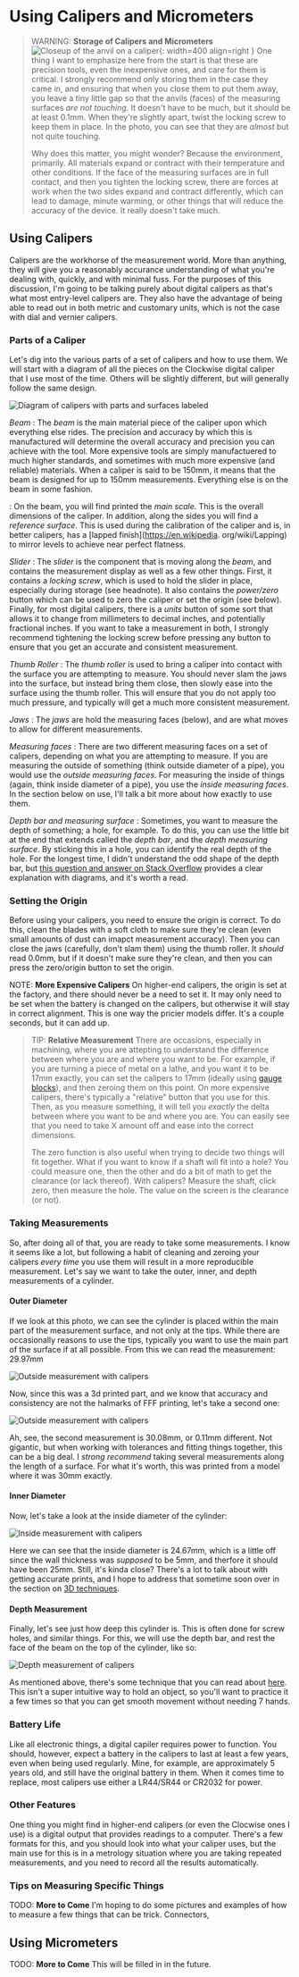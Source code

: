 # Using Calipers and Micrometers

> WARNING: **Storage of Calipers and Micrometers** ![Closeup of the anvil on a
> caliper](../img/handtool-clockwise-caliper-anvil-closeup.jpg){: width=400 align=right }
> One thing I want to emphasize here from the start is that these are
> precision tools, even the inexpensive ones, and care for them is
> critical. I strongly recommend only storing them in the case they came
> in, and ensuring that when you close them to put them away, you leave
> a tiny little gap so that the anvils (faces) of the measuring surfaces
> _are not touching_. It doesn't have to be much, but it should be at
> least 0.1mm. When they're slightly apart, twist the locking screw to
> keep them in place. In the photo, you can see that they are _almost_
> but not quite touching.
>
> Why does this matter, you might wonder? Because the environment,
> primarily. All materials expand or contract with their temperature and
> other conditions. If the face of the measuring surfaces are in full
> contact, and then you tighten the locking screw, there are forces at
> work when the two sides expand and contract differently, which can
> lead to damage, minute warming, or other things that will reduce the
> accuracy of the device. It really doesn't take much.

## Using Calipers

Calipers are the workhorse of the measurement world. More than anything,
they will give you a reasonably accurance understanding of what you're
dealing with, quickly, and with minimal fuss. For the purposes of this
discussion, I'm going to be talking purely about digital calipers as
that's what most entry-level calipers are. They also have the advantage of
being able to read out in both metric and customary units, which is not
the case with dial and vernier calipers.

### Parts of a Caliper

Let's dig into the various parts of a set of calipers and how to use
them. We will start with a diagram of all the pieces on the Clockwise
digital caliper that I use most of the time. Others will be slightly
different, but will generally follow the same design.

![Diagram of calipers with parts and surfaces
labeled](../img/handtool-caliper-diagram.png)

_Beam_
: The _beam_ is the main material piece of the caliper upon which
everything else rides. The precision and accuracy by which this is
manufactured will determine the overall accuracy and precision you can 
achieve with the tool. More expensive tools are simply manufactuered to 
much higher standards, and sometimes with much more expensive (and 
reliable) materials. When a caliper is said to be 150mm, it means that
the beam is designed for up to 150mm measurements. Everything else is on
the beam in some fashion.

: On the beam, you will find printed the _main scale_. This is the overall 
dimensions of the caliper. In addition, along the sides you will find a 
_reference surface_. This is used during the calibration of the caliper 
and is, in better calipers, has a [lapped finish](https://en.wikipedia.
org/wiki/Lapping) to mirror levels to achieve near perfect flatness.

_Slider_
: The _slider_ is the component that is moving along the _beam_, and 
contains the measurement display as well as a few other things. First, it 
contains a _locking screw_, which is used to hold the slider in place, 
especially during storage (see headnote). It also contains the 
_power/zero_ button which can be used to zero the caliper or set the 
origin (see below). Finally, for most digital calipers, there is a _units_ 
button of some sort that allows it to change from millimeters to 
decimal inches, and potentially fractional inches. If you want to take a 
measurement in both, I strongly recommend tightening the locking screw 
before pressing any button to ensure that you get an accurate and 
consistent measurement.

_Thumb Roller_
: The _thumb roller_ is used to bring a caliper into contact with the 
surface you are attempting to measure. You should never slam the jaws into 
the surface, but instead bring them close, then slowly ease into the 
surface using the thumb roller. This will ensure that you do not apply too 
much pressure, and typically will get a much more consistent measurement.

_Jaws_
: The _jaws_ are hold the measuring faces (below), and are what moves to 
allow for different measurements.

_Measuring faces_
: There are two different measuring faces on a set of calipers, 
depending on what you are attempting to measure. If you are measuring the 
outside of something (think outside diameter of a pipe), you would use the 
_outside measuring faces_. For measuring the inside of things (again, 
think inside diameter of a pipe), you use the _inside measuring faces_. In 
the section below on use, I'll talk a bit more about how exactly to use them.

_Depth bar and measuring surface_
: Sometimes, you want to measure the depth of something; a hole, for 
example. To do this, you can use the little bit at the end that extends 
called the _depth bar_, and the _depth measuring surface_. By sticking 
this in a hole, you can identify the real depth of the hole. For the longest 
time, I didn't understand the odd shape of the depth bar, but [this 
question and answer on Stack Overflow](https://diy.stackexchange.com/questions/244578/what-is-the-purpose-of-the-notch-at-the-end-of-the-depth-probe-on-callipers) 
provides a clear explanation with diagrams, and it's worth a read.

### Setting the Origin

Before using your calipers, you need to ensure the origin is correct. To 
do this, clean the blades with a soft cloth to make sure they're 
clean (even small amounts of dust can imapct measurement accuracy). Then 
you can close the jaws (carefully, don't slam them) using the thumb roller.
It _should_ read 0.0mm, but if it doesn't make sure they're clean, and 
then you can press the zero/origin button to set the origin. 

NOTE: **More Expensive Calipers** On higher-end calipers, the origin is 
set at the factory, and there should never be a need to set it. It may 
only need to be set when the battery is changed on the calipers, but 
otherwise it will stay in correct alignment. This is one way the pricier 
models differ. It's a couple seconds, but it can add up.

> TIP: **Relative Measurement** There are occasions, especially in machining,
> where you are attepting to understand the difference between where you are 
> and where you want to be. For example, if you are turning a piece of metal 
> on a lathe, and you want it to be 17mm exactly, you can set the calipers
> to 17mm (ideally using [gauge blocks](https://en.wikipedia.org/wiki/Gauge_block)), 
> and then zeroing them on this point. On more expensive calipers, there's 
> typically a "relative" button that you use for this. Then, as you measure 
> something, it will tell you _exactly_ the delta between where you want to 
> be and where you are. You can easily see that you need to take X amount 
> off and ease into the correct dimensions. 
> 
> The zero function is also useful when trying to decide two things will 
> fit together. What if you want to know if a shaft will fit 
> into a hole? You could measure one, then the other and do a bit of 
> math to get the clearance (or lack thereof). With calipers? Measure the 
> shaft, click zero, then measure the hole. The value on the screen is the 
> clearance (or not).     

### Taking Measurements

So, after doing all of that, you are ready to take some measurements. I 
know it seems like a lot, but following a habit of cleaning and zeroing 
your calipers _every time_ you use them will result in a more reproducible 
measurement. Let's say we want to take the outer, inner, and depth 
measurements of a cylinder. 

#### Outer Diameter

If we look at this photo, we can see the cylinder is placed within the 
main part of the measurement surface, and not only at the tips. While 
there are occasionally reasons to use the tips, typically you want to use 
the main part of the surface if at all possible. From this we can read the 
measurement: 29.97mm

![Outside measurement with calipers](../img/handtool-caliper-measurement-outside-first.jpg)

Now, since this was a 3d printed part, and we know that accuracy and 
consistency are not the halmarks of FFF printing, let's take a second one:

![Outside measurement with calipers](../img/handtool-caliper-measurement-outside-second.jpg)

Ah, see, the second measurement is 30.08mm, or 0.11mm different. Not 
gigantic, but when working with tolerances and fitting things together, 
this can be a big deal. I _strong recommend_ taking several measurements 
along the length of a surface. For what it's worth, this was printed from 
a model where it was 30mm exactly.

#### Inner Diameter

Now, let's take a look at the inside diameter of the cylinder:

![Inside measurement with calipers](../img/handtool-caliper-measurement-inside.jpg)

Here we can see that the inside diameter is 24.67mm, which is a little off 
since the wall thickness was _supposed_ to be 5mm, and therfore it should 
have been 25mm. Still, it's kinda close? There's a lot to talk about with 
getting accurate prints, and I hope to address that sometime soon over in 
the section on [3D techniques](/3D/).

#### Depth Measurement

Finally, let's see just how deep this cylinder is. This is often done for 
screw holes, and similar things. For this, we will use the depth bar, and 
rest the face of the beam on the top of the cylinder, like so:

![Depth measurement of calipers](../img/handtool-caliper-measurement-depth.jpg)

As mentioned above, there's some technique that you can read about 
[here](https://diy.stackexchange.com/questions/244578/what-is-the-purpose-of-the-notch-at-the-end-of-the-depth-probe-on-callipers). 
This isn't a super intuitive way to hold an object, so you'll want to 
practice it a few times so that you can get smooth movement without 
needing 7 hands. 
### Battery Life

Like all electronic things, a digital capiler requires power to function.
You should, however, expect a battery in the calipers to last at least a
few years, even when being used regularly. Mine, for example, are
approximately 5 years old, and still have the original battery in them.
When it comes time to replace, most calipers use either a LR44/SR44 or
CR2032 for power.

### Other Features

One thing you might find in higher-end calipers (or even the Clocwise ones
I use) is a digital output that provides readings to a computer. There's a
few formats for this, and you should look into what your caliper uses, but
the main use for this is in a metrology situation where you are taking
repeated measurements, and you need to record all the results automatically.

### Tips on Measuring Specific Things

TODO: **More to Come** I'm hoping to do some pictures and examples of how 
to measure a few things that can be trick. Connectors, 
## Using Micrometers

TODO: **More to Come** This will be filled in in the future.